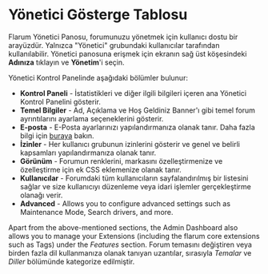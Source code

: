 # Yönetici Gösterge Tablosu

Flarum Yönetici Panosu, forumunuzu yönetmek için kullanıcı dostu bir arayüzdür. Yalnızca "Yönetici" grubundaki kullanıcılar tarafından kullanılabilir. Yönetici panosuna erişmek için ekranın sağ üst köşesindeki **Adınıza** tıklayın ve **Yönetim**'i seçin.

Yönetici Kontrol Panelinde aşağıdaki bölümler bulunur:
- **Kontrol Paneli** - İstatistikleri ve diğer ilgili bilgileri içeren ana Yönetici Kontrol Panelini gösterir.
- **Temel Bilgiler** - Ad, Açıklama ve Hoş Geldiniz Banner'ı gibi temel forum ayrıntılarını ayarlama seçeneklerini gösterir.
- **E-posta** - E-Posta ayarlarınızı yapılandırmanıza olanak tanır. Daha fazla bilgi için [buraya](https://docs.flarum.org/mail) bakın.
- **İzinler** - Her kullanıcı grubunun izinlerini gösterir ve genel ve belirli kapsamları yapılandırmanıza olanak tanır.
- **Görünüm** - Forumun renklerini, markasını özelleştirmenize ve özelleştirme için ek CSS eklemenize olanak tanır.
- **Kullanıcılar** - Forumdaki tüm kullanıcıların sayfalandırılmış bir listesini sağlar ve size kullanıcıyı düzenleme veya idari işlemler gerçekleştirme olanağı verir.
- **Advanced** - Allows you to configure advanced settings such as Maintenance Mode, Search drivers, and more.

Apart from the above-mentioned sections, the Admin Dashboard also allows you to manage your Extensions (including the flarum core extensions such as Tags) under the _Features_ section. Forum temasını değiştiren veya birden fazla dil kullanmanıza olanak tanıyan uzantılar, sırasıyla _Temalar_ ve _Diller_ bölümünde kategorize edilmiştir.
